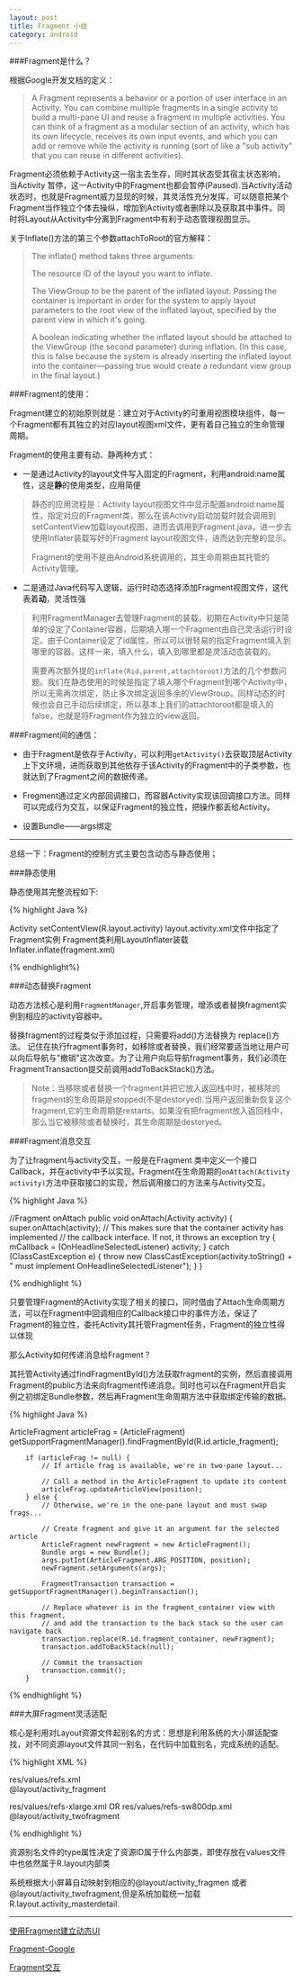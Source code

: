 ```yaml
---
layout: post
title: Fragment 小结
category: android
---
```

###Fragment是什么？

根据Google开发文档的定义：

> A Fragment represents a behavior or a portion of user interface in an Activity. You can combine multiple fragments in a single activity to build a multi-pane UI and reuse a fragment in multiple activities. You can think of a fragment as a modular section of an activity, which has its own lifecycle, receives its own input events, and which you can add or remove while the activity is running (sort of like a "sub activity" that you can reuse in different activities).

Fragment必须依赖于Activity这一宿主去生存，同时其状态受其宿主状态影响，当Activity 暂停，这一Activity中的Fragment也都会暂停(Paused).当Activity活动状态时，也就是Fragment威力显现的时候，其灵活性充分发挥，可以随意把某个Fragment当作独立个体去操纵，增加到Activity或者删除以及获取其中事件。同时将Layout从Activity中分离到Fragment中有利于动态管理视图显示。

关于Inflate()方法的第三个参数attachToRoot的官方解释：

> The inflate() method takes three arguments:
> 
> The resource ID of the layout you want to inflate.
> 
> The ViewGroup to be the parent of the inflated layout. Passing the container is important in order for the system to apply layout parameters to the root view of the inflated layout, specified by the parent view in which it's going.
> 
> A boolean indicating whether the inflated layout should be attached to the ViewGroup (the second parameter) during inflation. (In this case, this is false because the system is already inserting the inflated layout into the container—passing true would create a redundant view group in the final layout.)
> 

###Fragment的使用：

Fragment建立的初始原则就是：建立对于Activity的可重用视图模块组件，每一个Fragment都有其独立的对应layout视图xml文件，更有着自己独立的生命管理周期。

Fragment的使用主要有动、静两种方式：

* 一是通过Activity的layout文件写入固定的Fragment，利用android:name属性，这是**静**的使用类型，应用简便         

> 静态的应用流程是：Activity layout视图文件中显示配置android:name属性，指定对应的Fragment类，那么在该Activity启动加载时就会调用到setContentView加载layout视图，进而去调用到Fragment.java，进一步去使用Inflater装载写好的Fragment layout视图文件，进而达到完整的显示。
> 
>  Fragment的使用不是由Android系统调用的，其生命周期由其托管的Activity管理。 

*  二是通过Java代码写入逻辑，运行时动态选择添加Fragment视图文件，这代表着**动**，灵活性强

>利用FragmentManager去管理Fragment的装载，初期在Activity中只是简单的设定了Container容器，后期填入哪一个Fragment由自己灵活运行时设定。由于Container设定了id属性，所以可以很轻易的指定Fragment填入到哪里的容器。这样一来，填入什么，填入到哪里都是灵活动态装载的。
> 
> 需要再次额外提的`inflate(Rid,parent,attachtoroot)`方法的几个参数问题。我们在静态使用的时候是指定了填入哪个Fragment到哪个Activity中，所以无需再次绑定，防止多次绑定返回多余的ViewGroup。同样动态的时候也会自己手动后续绑定，所以基本上我们的attachtoroot都是填入的false，也就是将Fragment作为独立的view返回。


###Fragment间的通信：

*  由于Fragment是依存于Activity，可以利用`getActivity()`去获取顶层Activity上下文环境，进而获取到其他依存于该Activity的Fragment中的子类参数，也就达到了Fragment之间的数据传递。

*  Fregment通过定义内部回调接口，而容器Activity实现该回调接口方法。同样可以完成行为交互，以保证Fragment的独立性，把操作都丢给Activity。

*  设置Bundle——args绑定

---

总结一下：Fragment的控制方式主要包含动态与静态使用；

###静态使用

静态使用其完整流程如下:

{% highlight Java %}

Activity
setContentView(R.layout.activity)
layout.activity.xml文件中指定了Fragment实例
Fragment类利用LayoutInflater装载
Inflater.inflate(fragment.xml)

{% endhighlight%}



###动态替换Fragment

动态方法核心是利用`FragmentManager`,开启事务管理，增添或者替换fragment实例到相应的activity容器中。

替换fragment的过程类似于添加过程，只需要将add()方法替换为 replace()方法。
记住在执行fragment事务时，如移除或者替换，我们经常要适当地让用户可以向后导航与"撤销"这次改变。为了让用户向后导航fragment事务，我们必须在FragmentTransaction提交前调用addToBackStack()方法。

> Note：当移除或者替换一个fragment并把它放入返回栈中时，被移除的fragment的生命周期是stopped(不是destoryed).当用户返回重新恢复这个fragment,它的生命周期是restarts。如果没有把fragment放入返回栈中，那么当它被移除或者替换时，其生命周期是destoryed。
> 

###Fragment消息交互

为了让fragment与activity交互，一般是在Fragment 类中定义一个接口Callback，并在activity中予以实现。Fragment在生命周期的`onAttach(Activity activity)`方法中获取接口的实现，然后调用接口的方法来与Activity交互。

{% highlight Java %}

//Fragment onAttach
public void onAttach(Activity activity) {
        super.onAttach(activity);
        // This makes sure that the container activity has implemented
        // the callback interface. If not, it throws an exception
        try {
            mCallback = (OnHeadlineSelectedListener) activity;
        } catch (ClassCastException e) {
            throw new ClassCastException(activity.toString()
                    + " must implement OnHeadlineSelectedListener");
        }
    }

{% endhighlight %}

只要管理Fragment的Activity实现了相关的接口，同时借由了Attach生命周期方法，可以在Fragment中回调相应的Callback接口中的事件方法，保证了Fragment的独立性，委托Activity其托管Fragment任务，Fragment的独立性得以体现

那么Activity如何传递消息给Fragment？

其托管Activity通过findFragmentById()方法获取fragment的实例，然后直接调用Fragment的public方法来向fragment传递消息。同时也可以在Fragment开启实例之初绑定Bundle参数，然后再Fragment生命周期方法中获取绑定传输的数据。

{% highlight Java %}

ArticleFragment articleFrag = (ArticleFragment)
                getSupportFragmentManager().findFragmentById(R.id.article_fragment);

        if (articleFrag != null) {
            // If article frag is available, we're in two-pane layout...

            // Call a method in the ArticleFragment to update its content
            articleFrag.updateArticleView(position);
        } else {
            // Otherwise, we're in the one-pane layout and must swap frags...

            // Create fragment and give it an argument for the selected article
            ArticleFragment newFragment = new ArticleFragment();
            Bundle args = new Bundle();
            args.putInt(ArticleFragment.ARG_POSITION, position);
            newFragment.setArguments(args);

            FragmentTransaction transaction = getSupportFragmentManager().beginTransaction();

            // Replace whatever is in the fragment_container view with this fragment,
            // and add the transaction to the back stack so the user can navigate back
            transaction.replace(R.id.fragment_container, newFragment);
            transaction.addToBackStack(null);

            // Commit the transaction
            transaction.commit();
        }

{% endhighlight %}

###大屏Fragment灵活适配

核心是利用对Layout资源文件起别名的方式：思想是利用系统的大小屏适配查找，对不同资源layout文件其同一别名，在代码中加载别名，完成系统的适配。

{% highlight XML %}

res/values/refs.xml    
<item name="activity_masterdetail"  type ="layout" >@layout/activity_fragment</itme>

res/values/refs-xlarge.xml   OR   res/values/refs-sw800dp.xml 
<item name="activity_masterdetail"  type ="layout" >@layout/activity_twofragment</itme>

{% endhighlight %}

资源别名文件的type属性决定了资源ID属于什么内部类，即使存放在values文件中也依然属于R.layout内部类

系统根据大小屏幕自动映射到相应的@layout/activity\_fragmen 或者  @layout/activity\_twofragment,但是系统加载统一加载R.layout.activity\_masterdetail.



---

[使用Fragment建立动态UI](http://hukai.me/android-training-course-in-chinese/basics/fragments/index.html)

[Fragment-Google](http://developer.android.com/guide/components/fragments.html)

[Fragment交互](http://hukai.me/android-training-course-in-chinese/basics/fragments/communicating.html)